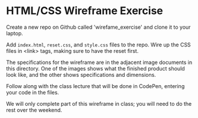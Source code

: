 # HTML/CSS Wireframe Exercise

Create a new repo on Github called 'wirefame_exercise' and clone it to your laptop.

Add `index.html`, `reset.css`, and `style.css` files to the repo. Wire up the CSS files in \<link> tags, making sure to have the reset first.

The specifications for the wireframe are in the adjacent image documents in this directory. One of the images shows what the finished product should look like, and the other shows specifications and dimensions.

Follow along with the class lecture that will be done in CodePen, entering your code in the files.

We will only complete part of this wireframe in class; you will need to do the rest over the weekend.
